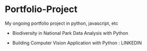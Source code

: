 # Portfolio-Project
My ongoing portfolio project in python, javascript, etc

- Biodiversity in National Park Data Analysis with Python

- Building Computer Vision Application with Python : LINKEDIN